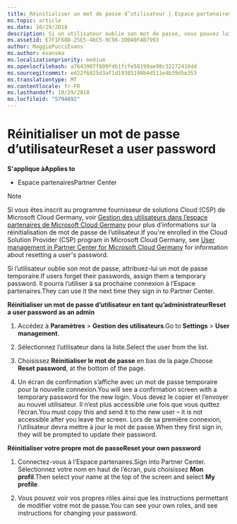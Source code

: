 ```yaml
---
title: Réinitialiser un mot de passe d’utilisateur | Espace partenaires
ms.topic: article
ms.date: 10/29/2018
description: Si un utilisateur oublie son mot de passe, vous pouvez lui attribuer un nouveau mot de passe temporaire. Il pourra l’utiliser à sa prochaine connexion à l’Espace partenaires.
ms.assetid: E7F1F68D-25E5-46C5-9C98-1D0A9FAB7993
author: MaggiePucciEvans
ms.author: evansma
ms.localizationpriority: medium
ms.openlocfilehash: a7643907f809fdb1fcfe58199ae98c32272416dd
ms.sourcegitcommit: ed22f6825d3af1d19385198b4d511e4b39d5e353
ms.translationtype: MT
ms.contentlocale: fr-FR
ms.lasthandoff: 10/29/2018
ms.locfileid: "5794892"
---
```

# <a name="reset-a-user-password"></a><span data-ttu-id="7e1d2-104">Réinitialiser un mot de passe d’utilisateur</span><span class="sxs-lookup"><span data-stu-id="7e1d2-104">Reset a user password</span></span>

**<span data-ttu-id="7e1d2-105">S'applique à</span><span class="sxs-lookup"><span data-stu-id="7e1d2-105">Applies to</span></span>**

-  <span data-ttu-id="7e1d2-106">Espace partenaires</span><span class="sxs-lookup"><span data-stu-id="7e1d2-106">Partner Center</span></span>
   
> [!NOTE]  
>  <span data-ttu-id="7e1d2-107">Si vous êtes inscrit au programme fournisseur de solutions Cloud (CSP) de Microsoft Cloud Germany, voir [Gestion des utilisateurs dans l’espace partenaires de Microsoft Cloud Germany](user-management-in-partner-center-for-microsoft-cloud-germany.md) pour plus d’informations sur la réinitialisation de mot de passe de l’utilisateur.</span><span class="sxs-lookup"><span data-stu-id="7e1d2-107">If you're enrolled in the Cloud Solution Provider (CSP) program in Microsoft Cloud Germany, see [User management in Partner Center for Microsoft Cloud Germany](user-management-in-partner-center-for-microsoft-cloud-germany.md) for information about resetting a user's password.</span></span>

<span data-ttu-id="7e1d2-108">Si l’utilisateur oublie son mot de passe, attribuez-lui un mot de passe temporaire.</span><span class="sxs-lookup"><span data-stu-id="7e1d2-108">If users forget their passwords, assign them a temporary password.</span></span> <span data-ttu-id="7e1d2-109">Il pourra l’utiliser à sa prochaine connexion à l’Espace partenaires.</span><span class="sxs-lookup"><span data-stu-id="7e1d2-109">They can use it the next time they sign in to Partner Center.</span></span>

**<span data-ttu-id="7e1d2-110">Réinitialiser un mot de passe d’utilisateur en tant qu’administrateur</span><span class="sxs-lookup"><span data-stu-id="7e1d2-110">Reset a user password as an admin</span></span>**

1.  <span data-ttu-id="7e1d2-111">Accédez à **Paramètres** &gt; **Gestion des utilisateurs**.</span><span class="sxs-lookup"><span data-stu-id="7e1d2-111">Go to **Settings** &gt; **User management**.</span></span>
2.  <span data-ttu-id="7e1d2-112">Sélectionnez l’utilisateur dans la liste.</span><span class="sxs-lookup"><span data-stu-id="7e1d2-112">Select the user from the list.</span></span>

3.  <span data-ttu-id="7e1d2-113">Choisissez **Réinitialiser le mot de passe** en bas de la page.</span><span class="sxs-lookup"><span data-stu-id="7e1d2-113">Choose **Reset password**, at the bottom of the page.</span></span>

4.  <span data-ttu-id="7e1d2-114">Un écran de confirmation s’affiche avec un mot de passe temporaire pour la nouvelle connexion.</span><span class="sxs-lookup"><span data-stu-id="7e1d2-114">You will see a confirmation screen with a temporary password for the new login.</span></span> <span data-ttu-id="7e1d2-115">Vous devez le copier et l’envoyer au nouvel utilisateur. Il n’est plus accessible une fois que vous quittez l’écran.</span><span class="sxs-lookup"><span data-stu-id="7e1d2-115">You must copy this and send it to the new user – it is not accessible after you leave the screen.</span></span> <span data-ttu-id="7e1d2-116">Lors de sa première connexion, l’utilisateur devra mettre à jour le mot de passe.</span><span class="sxs-lookup"><span data-stu-id="7e1d2-116">When they first sign in, they will be prompted to update their password.</span></span>

**<span data-ttu-id="7e1d2-117">Réinitialiser votre propre mot de passe</span><span class="sxs-lookup"><span data-stu-id="7e1d2-117">Reset your own password</span></span>**

1.  <span data-ttu-id="7e1d2-118">Connectez-vous à l’Espace partenaires.</span><span class="sxs-lookup"><span data-stu-id="7e1d2-118">Sign into Partner Center.</span></span> <span data-ttu-id="7e1d2-119">Sélectionnez votre nom en haut de l’écran, puis choisissez **Mon profil**.</span><span class="sxs-lookup"><span data-stu-id="7e1d2-119">Then select your name at the top of the screen and select **My profile**.</span></span>

2.  <span data-ttu-id="7e1d2-120">Vous pouvez voir vos propres rôles ainsi que les instructions permettant de modifier votre mot de passe.</span><span class="sxs-lookup"><span data-stu-id="7e1d2-120">You can see your own roles, and see instructions for changing your password.</span></span>

 

 



